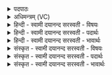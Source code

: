 <details><summary>पदपाठः</summary>

शाद॑म्। द॒द्भिरिति॑ द॒त्ऽभिः। अव॑काम्। द॒न्त॒मू॒लैरिति॑ दन्तऽमू॒लैः। मृद॑म्। बर्स्वैः॑। ते॒। गाम्। दष्ट्रा॑भ्याम्। सर॑स्वत्यै। अ॒ग्र॒जि॒ह्वमित्य॑ग्रऽजि॒ह्वम्। जि॒ह्वायाः॑। उ॒त्सा॒दमित्यु॑त्ऽसा॒दम्। अ॒व॒क्रन्देनेत्य॑वऽक्र॒न्देन॑। तालु॑। वाज॑म्। हनु॑भ्या॒मिति॒ हनु॑ऽभ्याम्। अ॒पः। आ॒स्ये᳖न। वृष॑णम्। आ॒ण्डाभ्या॑म्। आ॒दि॒त्यान्। श्मश्रु॑भि॒रिति॒ श्मश्रु॑ऽभिः। पन्था॑नम्। भ्रू॒भ्याम्। द्यावा॑पृथि॒वी इति॒ द्यावा॑पृथि॒वी। वर्त्तो॑भ्या॒मिति॒ वर्त्तः॑ऽभ्याम्। वि॒द्युत॑मिति॒ वि॒ऽद्युत॑म्। क॒नीन॑काभ्याम्। शु॒क्राय॑। स्वाहा॑। कृ॒ष्णाय॑। स्वाहा॑। पार्या॑णि। पक्ष्मा॑णि। अ॒वा॒र्याः᳖। इ॒क्षवः॑। अ॒वा॒र्या᳖णि। पक्ष्मा॑णि। पार्याः॑। इ॒क्षवः॑। १।
</details>

<details><summary>अधिमन्त्रम् (VC)</summary>

- सरस्वत्यादयो देवताः
- प्रजापतिर्ऋषिः
- भुरिक्छक्वरी, निचृतदतिशक्वरी
- धैवतः, पञ्चमः
</details>

<details><summary>हिन्दी - स्वामी दयानन्द सरस्वती  - विषयः</summary>

अब पच्चीसवें अध्याय का आरम्भ है, इसके प्रथम मन्त्र में किसको क्या करना चाहिये, इस विषय को कहा है ॥
</details>

<details><summary>हिन्दी - स्वामी दयानन्द सरस्वती  - पदार्थः</summary>

पदार्थान्वयभाषाः -  हे अच्छे ज्ञान की चाहना करते हुए विद्यार्थी जन ! (ते) तेरे (दद्भिः) दाँतों से (शादम्) जिस में छेदन करता है, उस व्यवहार को (दन्तमूलैः) दाँतों की जड़ों और (बर्स्वैः) दाँतों की पछाडि़यों से (अवकाम्) रक्षा करनेवाली (मृदम्) मट्टी को (दंष्ट्राभ्याम्) डाढ़ों से (सरस्वत्यै) विशेष ज्ञानवाली वाणी के लिये (गाम्) वाणी को (जिह्वायाः) जीभ से (अग्रजिह्वम्) जीभ के अगले भाग को (अवक्रन्देन) विकलतारहित व्यवहार से (उत्सादम्) जिसमें ऊपर को स्थिर होती है, उस (तालु) को (हनुभ्याम्) ठोढ़ी के पास के भागों से (वाजम्) अन्न को (आस्येन) जिससे भोजन आदि पदार्थ को गीला करते उस मुख से (अपः) जलों को (आण्डाभ्याम्) वीर्य को अच्छे प्रकार धारण करने हारे आण्डों से (वृषणम्) वीर्य वर्षानेवाले अङ्ग को (श्मश्रुभिः) मुख के चारों ओर जो केश अर्थात् दाढ़ी उससे (आदित्यान्) मुख्य विद्वानों को (भ्रूभ्याम्) नेत्र-गोलकों के ऊपर जो भौंहे हैं, उन से (पन्थानम्) मार्ग को (वर्त्तोभ्याम्) जाने-आने से (द्यावापृथिवी) सूर्य और भूमि तथा (कनीनकाभ्याम्) तेज से भरे हुए काले नेत्रों के तारों के सदृश गोलों से (विद्युतम्) बिजुली को मैं समझाता हूँ। तुझ को (शुक्राय) वीर्य के लिये (स्वाहा) ब्रह्मचर्य क्रिया से और (कृष्णाय) विद्या खींचने के लिये (स्वाहा) सुन्दरशीलयुक्त क्रिया से (पार्याणि) पूरे करने योग्य (पक्ष्माणि) जो सब ओर से लेने चाहिये, उन कामों वा पलकों के ऊपर के विन्ने वा (अवार्याः) नदी आदि के प्रथम ओर होनेवाले (इक्षवः) गन्नों के पौंडे वा (अवार्याणि) नदी आदि के पहिले किनारे पर होनेवाले पदार्थ (पक्ष्माणि) सब ओर से जिनका ग्रहण करें वा लोम और (पार्याः) पालना करने योग्य (इक्षवः) ऊख, जो गुड़ आदि के निमित्त हैं, वे पदार्थ अच्छे प्रकार ग्रहण करने चाहियें ॥१ ॥
</details>

<details><summary>हिन्दी - स्वामी दयानन्द सरस्वती  - भावार्थः</summary>

भावार्थभाषाः -  अध्यापक लोग अपने शिष्यों के अङ्गों को उपदेश से अच्छे प्रकार पुष्ट कर तथा आहार वा विहार का अच्छा बोध, समस्त विद्याओं की प्राप्ति, अखण्डित ब्रह्मचर्य का सेवन और ऐश्वर्य की प्राप्ति करा के सुखयुक्त करें ॥१ ॥
</details>

<details><summary>संस्कृत - स्वामी दयानन्द सरस्वती  - विषयः</summary>

अथ केन किं कर्त्तव्यमित्याह ॥
</details>

<details><summary>संस्कृत - स्वामी दयानन्द सरस्वती  - पदार्थः</summary>

पदार्थान्वयभाषाः -  हे जिज्ञासो विद्यार्थिन् ! ते दद्भिः शादं दन्तमूलैर्बर्स्वैश्चावकां मृदं दंष्ट्राभ्यां सरस्वत्यै गां जिह्वाया अग्रजिह्वमवक्रन्देनोत्सादं तालु हनुभ्यां वाजमास्येनाऽप आण्डाभ्यां वृषणं श्मश्रुभिरादित्यान् भ्रूभ्यां पन्थानं वर्त्तोभ्यां द्यावापृथिवी कनीनकाभ्यां विद्युतमहं बोधयामि। त्वया शुक्राय स्वाहा कृष्णाय स्वाहा पार्याणि पक्ष्माण्यवार्या इक्षवोऽवार्याणि पक्ष्माणि पार्या इक्षवश्च संग्राह्याः ॥१ ॥
</details>

<details><summary>संस्कृत - स्वामी दयानन्द सरस्वती  - भावार्थः</summary>

भावार्थभाषाः -  अध्यापकाः शिष्याणामङ्गान्युपदेशेन पुष्टानि कृत्वाऽऽहारविहारादिकं संबोध्य सर्वा विद्याः प्रापय्याखण्डितं ब्रह्मचर्यं सेवयित्वैश्वर्यं प्रापय्य सुखिनः सम्पादयेयुः ॥१ ॥
</details>